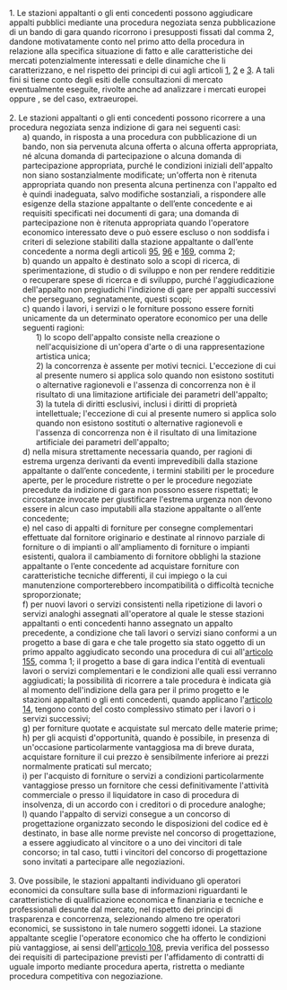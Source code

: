 <ul style="list-style-type: none;">
    <li>1. Le stazioni appaltanti o gli enti concedenti possono aggiudicare appalti pubblici mediante una procedura negoziata senza pubblicazione di un bando di gara quando ricorrono i presupposti fissati dal comma 2, dandone motivatamente conto nel primo atto della procedura in relazione alla specifica situazione di fatto e alle caratteristiche dei mercati potenzialmente interessati e delle dinamiche che li caratterizzano, e nel rispetto dei principi di cui agli articoli <a href="/articolo-1/1">1</a>, <a href="/articolo-2/1">2</a> e <a href="/articolo-3/1">3</a>. A tali fini si tiene conto degli esiti delle consultazioni di mercato eventualmente eseguite, rivolte anche ad analizzare i mercati europei oppure , se del caso, extraeuropei.
    </li>
    <br>
    <li>2. Le stazioni appaltanti o gli enti concedenti possono ricorrere a una procedura negoziata senza indizione di gara nei seguenti casi:
        <ul class="alist" style="list-style-type: none;">
            <li>a) quando, in risposta a una procedura con pubblicazione di un bando, non sia pervenuta alcuna offerta o alcuna offerta appropriata, né alcuna domanda di partecipazione o alcuna domanda di partecipazione appropriata, purché le condizioni iniziali dell'appalto non siano sostanzialmente modificate; un'offerta non è ritenuta appropriata quando non presenta alcuna pertinenza con l'appalto ed è quindi inadeguata, salvo modifiche sostanziali, a rispondere alle esigenze della stazione appaltante o dell’ente concedente e ai requisiti specificati nei documenti di gara; una domanda di partecipazione non è ritenuta appropriata quando l'operatore economico interessato deve o può essere escluso o non soddisfa i criteri di selezione stabiliti dalla stazione appaltante o dall’ente concedente a norma degli articoli <a href="/articolo-95/1">95</a>, <a href="/articolo-96/1">96</a> e <a href="/articolo-169/1">169</a>, comma 2;</li>
            <li>b) quando un appalto è destinato solo a scopi di ricerca, di sperimentazione, di studio o di sviluppo e non per rendere redditizie o recuperare spese di ricerca e di sviluppo, purché l'aggiudicazione dell'appalto non pregiudichi l'indizione di gare per appalti successivi che perseguano, segnatamente, questi scopi; 
            </li>
            <li>c) quando i lavori, i servizi o le forniture possono essere forniti unicamente da un determinato operatore economico per una delle seguenti ragioni:
                <ul style="list-style-type: none;">
                    <li>1) lo scopo dell'appalto consiste nella creazione o nell'acquisizione di un'opera d'arte o di una rappresentazione artistica unica;</li>
                    <li>2) la concorrenza è assente per motivi tecnici. L'eccezione di cui al presente numero si applica solo quando non esistono sostituti o alternative ragionevoli e l'assenza di concorrenza non è il risultato di una limitazione artificiale dei parametri dell'appalto;</li>
                    <li>3) la tutela di diritti esclusivi, inclusi i diritti di proprietà intellettuale; l'eccezione di cui al presente numero si applica solo quando non esistono sostituti o alternative ragionevoli e l'assenza di concorrenza non è il risultato di una limitazione artificiale dei parametri dell'appalto;</li>
                </ul>
            </li>
            <li>d) nella misura strettamente necessaria quando, per ragioni di estrema urgenza derivanti da eventi imprevedibili dalla stazione appaltante o dall’ente concedente, i termini stabiliti per le procedure aperte, per le procedure ristrette o per le procedure negoziate precedute da indizione di gara non possono essere rispettati; le circostanze invocate per giustificare l'estrema urgenza non devono essere in alcun caso imputabili alla stazione appaltante o all’ente concedente;</li>
            <li>e) nel caso di appalti di forniture per consegne complementari effettuate dal fornitore originario e destinate al rinnovo parziale di forniture o di impianti o all'ampliamento di forniture o impianti esistenti, qualora il cambiamento di fornitore obblighi la stazione appaltante o l’ente concedente ad acquistare forniture con caratteristiche tecniche differenti, il cui impiego o la cui manutenzione comporterebbero incompatibilità o difficoltà tecniche sproporzionate;</li>
            <li>f) per nuovi lavori o servizi consistenti nella ripetizione di lavori o servizi analoghi assegnati all'operatore al quale le stesse stazioni appaltanti o enti concedenti hanno assegnato un appalto precedente, a condizione che tali lavori o servizi siano conformi a un progetto a base di gara e che tale progetto sia stato oggetto di un primo appalto aggiudicato secondo una procedura di cui all'<a href="/articolo-155/1">articolo 155</a>, comma 1; il progetto a base di gara indica l'entità di eventuali lavori o servizi complementari e le condizioni alle quali essi verranno aggiudicati; la possibilità di ricorrere a tale procedura è indicata già al momento dell'indizione della gara per il primo progetto e le stazioni appaltanti o gli enti concedenti, quando applicano l'<a href="/articolo-14/2">articolo 14</a>, tengono conto del costo complessivo stimato per i lavori o i servizi successivi;</li>
            <li>g) per forniture quotate e acquistate sul mercato delle materie prime;</li>
            <li>h) per gli acquisti d'opportunità, quando è possibile, in presenza di un'occasione particolarmente vantaggiosa ma di breve durata, acquistare forniture il cui prezzo è sensibilmente inferiore ai prezzi normalmente praticati sul mercato;</li>
            <li>i) per l'acquisto di forniture o servizi a condizioni particolarmente vantaggiose presso un fornitore che cessi definitivamente l'attività commerciale o presso il liquidatore in caso di procedura di insolvenza, di un accordo con i creditori o di procedure analoghe;</li>
            <li>l) quando l'appalto di servizi consegue a un concorso di progettazione organizzato secondo le disposizioni del codice ed è destinato, in base alle norme previste nel concorso di progettazione, a essere aggiudicato al vincitore o a uno dei vincitori di tale concorso; in tal caso, tutti i vincitori del concorso di progettazione sono invitati a partecipare alle negoziazioni.</li>
        </ul>
    </li>
    <br>
    <li>3. Ove possibile, le stazioni appaltanti individuano gli operatori economici da consultare sulla base di informazioni riguardanti le caratteristiche di qualificazione economica e finanziaria e tecniche e professionali desunte dal mercato, nel rispetto dei principi di trasparenza e concorrenza, selezionando almeno tre operatori economici, se sussistono in tale numero soggetti idonei. La stazione appaltante sceglie l'operatore economico che ha offerto le condizioni più vantaggiose, ai sensi dell'<a href="/articolo-108/2">articolo 108</a>, previa verifica del possesso dei requisiti di partecipazione previsti per l'affidamento di contratti di uguale importo mediante procedura aperta, ristretta o mediante procedura competitiva con negoziazione.
    </li>
</ul>
